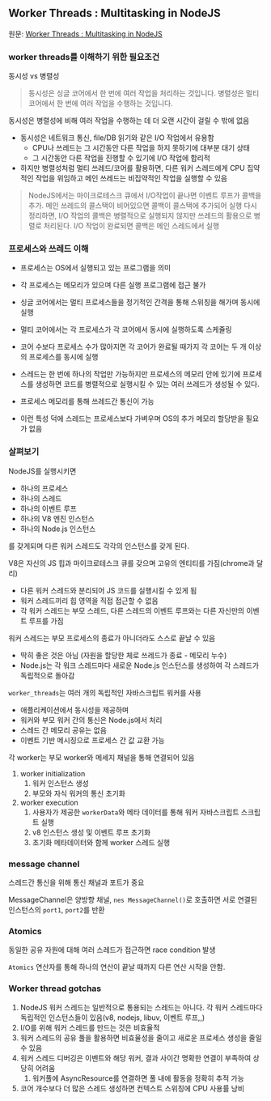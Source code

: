 ## Worker Threads : Multitasking in NodeJS

원문: [Worker Threads : Multitasking in NodeJS](https://medium.com/@manikmudholkar831995/worker-threads-multitasking-in-nodejs-6028cdf35e9d)

### worker threads를 이해하기 위한 필요조건

동시성 vs 병렬성

> 동시성은 싱글 코어에서 한 번에 여러 작업을 처리하는 것입니다. 병렬성은 멀티 코어에서 한 번에 여러 작업을 수행하는 것입니다.

동시성은 병렬성에 비해 여러 작업을 수행하는 데 더 오랜 시간이 걸릴 수 밖에 없음

-   동시성은 네트워크 통신, file/DB 읽기와 같은 I/O 작업에서 유용함
    -   CPU나 쓰레드는 그 시간동안 다른 작업을 하지 못하기에 대부분 대기 상태
    -   그 시간동안 다른 작업을 진행할 수 있기에 I/O 작업에 합리적
-   하지만 병렬성처럼 멀티 쓰레드/코어를 활용하면, 다른 워커 스레드에게 CPU 집약적인 작업을 위임하고 메인 쓰레드는 비집약적인 작업을 실행할 수 있음

> NodeJS에서는 마이크로테스크 큐에서 I/O작업이 끝나면 이벤트 루프가 콜백을 추가.
> 메인 쓰레드의 콜스택이 비어있으면 콜백이 콜스택에 추가되어 실행
> 다시 정리하면, I/O 작업의 콜백은 병렬적으로 실행되지 않지만 쓰레드의 활용으로 병렬로 처리된다.
> I/O 작업이 완료되면 콜백은 메인 스레드에서 실행

### 프로세스와 쓰레드 이해

-   프로세스는 OS에서 실행되고 있는 프로그램을 의미
-   각 프로세스는 메모리가 있으며 다른 실행 프로그램에 접근 불가
-   싱글 코어에서는 멀티 프로세스들을 정기적인 간격을 통해 스위칭을 해가며 동시에 실행
-   멀티 코어에서는 각 프로세스가 각 코어에서 동시에 실행하도록 스케쥴링
-   코어 수보다 프로세스 수가 많아지면 각 코어가 완료될 때가지 각 코어는 두 개 이상의 프로세스를 동시에 실행

-   스레드는 한 번에 하나의 작업만 가능하지만 프로세스의 메모리 안에 있기에 프로세스를 생성하면 코드를 병렬적으로 실행시킬 수 있는 여러 쓰레드가 생성될 수 있다.
-   프로세스 메모리를 통해 쓰레드간 통신이 가능
-   이런 특성 덕에 스레드는 프로세스보다 가벼우며 OS의 추가 메모리 할당받을 필요가 없음

### 살펴보기

NodeJS를 실행시키면

-   하나의 프로세스
-   하나의 스레드
-   하나의 이벤트 루프
-   하나의 V8 엔진 인스턴스
-   하나의 Node.js 인스턴스

를 갖게되며 다른 워커 스레드도 각각의 인스턴스를 갖게 된다.

V8은 자신의 JS 힙과 마이크로테스크 큐를 갖으며 고유의 엔티티를 가짐(chrome과 달리)

-   다른 워커 스레드와 분리되어 JS 코드를 실행시킬 수 있게 됨
-   워커 스레드끼리 힙 영역을 직접 접근할 수 없음
-   각 워커 스레드는 부모 스레드, 다른 스레드의 이벤트 루프와는 다른 자신만의 이벤트 루프를 가짐

워커 스레드는 부모 프로세스의 종료가 아니더라도 스스로 끝날 수 있음

-   딱히 좋은 것은 아님 (자원을 할당한 체로 쓰레드가 종료 - 메모리 누수)
-   Node.js는 각 워크 스레드마다 새로운 Node.js 인스턴스를 생성하여 각 스레드가 독립적으로 돌아감

`worker_threads`는 여러 개의 독립적인 자바스크립트 워커를 사용

-   애플리케이션에서 동시성을 제공하며
-   워커와 부모 워커 간의 통신은 Node.js에서 처리
-   스레드 간 메모리 공유는 없음
-   이벤트 기반 메시징으로 프로세스 간 값 교환 가능

각 worker는 부모 worker와 메세지 채널을 통해 연결되어 있음

1. worker initialization
    1. 워커 인스턴스 생성
    2. 부모와 자식 워커의 통신 초기화
2. worker execution
    1. 사용자가 제공한 `workerData`와 메타 데이터를 통해 워커 자바스크립트 스크립트 실행
    2. v8 인스턴스 생성 및 이벤트 루프 초기화
    3. 초기화 메타데이터와 함께 worker 스레드 실행

### message channel

스레드간 통신을 위해 통신 채널과 포트가 중요

MessageChannel은 양방향 채널, `nes MessageChannel()`로 호출하면 서로 연결된 인스턴스의 `port1`, `port2`를 반환

### Atomics

동일한 공유 자원에 대해 여러 스레드가 접근하면 race condition 발생

`Atomics` 연산자를 통해 하나의 연산이 끝날 때까지 다른 연산 시작을 안함.

### Worker thread gotchas

1. NodeJS 워커 스레드는 일반적으로 통용되는 스레드는 아니다. 각 워커 스레드마다 독립적인 인스턴스들이 있음(v8, nodejs, libuv, 이벤트 루프,,)
2. I/O를 위해 워커 스레드를 만드는 것은 비효율적
3. 워커 스레드의 공유 풀을 활용하면 비효율성을 줄이고 새로운 프로세스 생성을 줄일 수 있음
4. 워커 스레드 디버깅은 이벤트와 해당 워커, 결과 사이간 명확한 연결이 부족하여 상당히 어려움
    1. 워커풀에 AsyncResource를 연결하면 풀 내에 활동을 정확히 추적 가능
5. 코어 개수보다 더 많은 스레드 생성하면 컨텍스트 스위칭에 CPU 사용률 낭비
